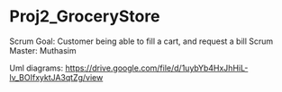 # Proj2_GroceryStore

Scrum Goal: Customer being able to fill a cart, and request a bill
Scrum Master: Muthasim

Uml diagrams: https://drive.google.com/file/d/1uybYb4HxJhHiL-lv_BOIfxyktJA3qtZg/view
